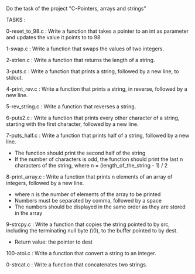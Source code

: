 Do the task of the project "C-Pointers, arrays and strings"

TASKS :

0-reset_to_98.c : Write a function that takes a pointer to an int as parameter and updates the value it points to to 98

1-swap.c : Write a function that swaps the values of two integers.

2-strlen.c : Write a function that returns the length of a string.

3-puts.c : Write a function that prints a string, followed by a new line, to stdout.

4-print_rev.c : Write a function that prints a string, in reverse, followed by a new line.

5-rev_string.c : Write a function that reverses a string.

6-puts2.c : Write a function that prints every other character of a string, starting with the first character, followed by a new line.

7-puts_half.c : Write a function that prints half of a string, followed by a new line.
- The function should print the second half of the string
- If the number of characters is odd, the function should print the last n characters of the string, where n = (length_of_the_string - 1) / 2

8-print_array.c : Write a function that prints n elements of an array of integers, followed by a new line.
- where n is the number of elements of the array to be printed
- Numbers must be separated by comma, followed by a space
- The numbers should be displayed in the same order as they are stored in the array

9-strcpy.c : Write a function that copies the string pointed to by src, including the terminating null byte (\0), to the buffer pointed to by dest.
- Return value: the pointer to dest

100-atoi.c : Write a function that convert a string to an integer.

0-strcat.c : Write a function that concatenates two strings.
